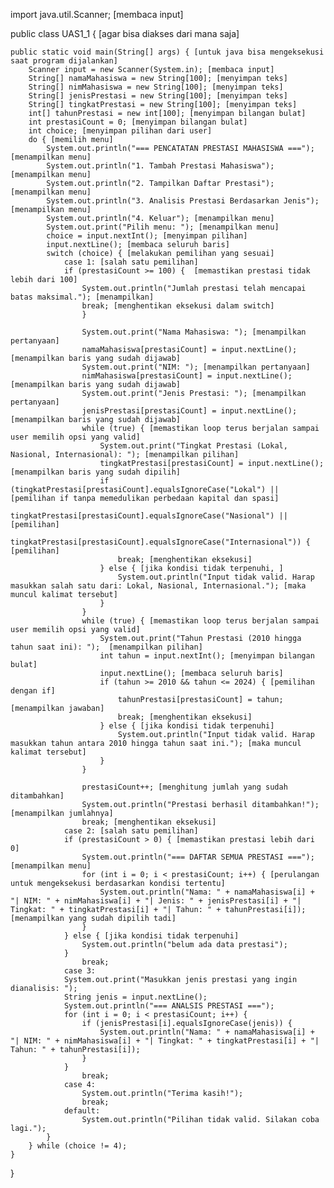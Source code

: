 import java.util.Scanner; [membaca input]

public class UAS1_1 { [agar bisa diakses dari mana saja]

    public static void main(String[] args) { [untuk java bisa mengeksekusi saat program dijalankan]
        Scanner input = new Scanner(System.in); [membaca input]
        String[] namaMahasiswa = new String[100]; [menyimpan teks]
        String[] nimMahasiswa = new String[100]; [menyimpan teks]
        String[] jenisPrestasi = new String[100]; [menyimpan teks]
        String[] tingkatPrestasi = new String[100]; [menyimpan teks]
        int[] tahunPrestasi = new int[100]; [menyimpan bilangan bulat]
        int prestasiCount = 0; [menyimpan bilangan bulat]
        int choice; [menyimpan pilihan dari user]
        do { [memilih menu]
            System.out.println("=== PENCATATAN PRESTASI MAHASISWA ==="); [menampilkan menu]
            System.out.println("1. Tambah Prestasi Mahasiswa"); [menampilkan menu]
            System.out.println("2. Tampilkan Daftar Prestasi"); [menampilkan menu]
            System.out.println("3. Analisis Prestasi Berdasarkan Jenis"); [menampilkan menu]
            System.out.println("4. Keluar"); [menampilkan menu]
            System.out.print("Pilih menu: "); [menampilkan menu]
            choice = input.nextInt(); [menyimpan pilihan]
            input.nextLine(); [membaca seluruh baris]
            switch (choice) { [melakukan pemilihan yang sesuai]
                case 1: [salah satu pemilihan]
                if (prestasiCount >= 100) {  [memastikan prestasi tidak lebih dari 100]
                    System.out.println("Jumlah prestasi telah mencapai batas maksimal."); [menampilkan]
                    break; [menghentikan eksekusi dalam switch]
                    } 

                    System.out.print("Nama Mahasiswa: "); [menampilkan pertanyaan]
                    namaMahasiswa[prestasiCount] = input.nextLine(); [menampilkan baris yang sudah dijawab] 
                    System.out.print("NIM: "); [menampilkan pertanyaan]
                    nimMahasiswa[prestasiCount] = input.nextLine(); [menampilkan baris yang sudah dijawab]
                    System.out.print("Jenis Prestasi: "); [menampilkan pertanyaan]
                    jenisPrestasi[prestasiCount] = input.nextLine(); [menampilkan baris yang sudah dijawab] 
                    while (true) { [memastikan loop terus berjalan sampai user memilih opsi yang valid]
                        System.out.print("Tingkat Prestasi (Lokal, Nasional, Internasional): "); [menampilkan pilihan] 
                        tingkatPrestasi[prestasiCount] = input.nextLine(); [menampilkan baris yang sudah dipilih]
                        if (tingkatPrestasi[prestasiCount].equalsIgnoreCase("Lokal") || [pemilihan if tanpa memedulikan perbedaan kapital dan spasi]
                        tingkatPrestasi[prestasiCount].equalsIgnoreCase("Nasional") || [pemilihan]
                        tingkatPrestasi[prestasiCount].equalsIgnoreCase("Internasional")) { [pemilihan]
                            break; [menghentikan eksekusi] 
                        } else { [jika kondisi tidak terpenuhi, ]
                            System.out.println("Input tidak valid. Harap masukkan salah satu dari: Lokal, Nasional, Internasional."); [maka muncul kalimat tersebut]
                        } 
                    }
                    while (true) { [memastikan loop terus berjalan sampai user memilih opsi yang valid]
                        System.out.print("Tahun Prestasi (2010 hingga tahun saat ini): ");  [menampilkan pilihan]
                        int tahun = input.nextInt(); [menyimpan bilangan bulat]
                        input.nextLine(); [membaca seluruh baris]
                        if (tahun >= 2010 && tahun <= 2024) { [pemilihan dengan if]
                            tahunPrestasi[prestasiCount] = tahun; [menampilkan jawaban]
                            break; [menghentikan eksekusi]
                        } else { [jika kondisi tidak terpenuhi]
                            System.out.println("Input tidak valid. Harap masukkan tahun antara 2010 hingga tahun saat ini."); [maka muncul kalimat tersebut]
                        } 
                    }

                    prestasiCount++; [menghitung jumlah yang sudah ditambahkan]
                    System.out.println("Prestasi berhasil ditambahkan!"); [menampilkan jumlahnya]
                    break; [menghentikan eksekusi]
                case 2: [salah satu pemilihan]
                if (prestasiCount > 0) { [memastikan prestasi lebih dari 0]
                    System.out.println("=== DAFTAR SEMUA PRESTASI ==="); [menampilkan menu]
                    for (int i = 0; i < prestasiCount; i++) { [perulangan untuk mengeksekusi berdasarkan kondisi tertentu]
                        System.out.println("Nama: " + namaMahasiswa[i] + "| NIM: " + nimMahasiswa[i] + "| Jenis: " + jenisPrestasi[i] + "| Tingkat: " + tingkatPrestasi[i] + "| Tahun: " + tahunPrestasi[i]); [menampilkan yang sudah dipilih tadi]
                    }
                } else { [jika kondisi tidak terpenuhi]
                    System.out.println("belum ada data prestasi");
                }                  
                    break;
                case 3:
                System.out.print("Masukkan jenis prestasi yang ingin dianalisis: "); 
                String jenis = input.nextLine(); 
                System.out.println("=== ANALSIS PRESTASI ==="); 
                for (int i = 0; i < prestasiCount; i++) { 
                    if (jenisPrestasi[i].equalsIgnoreCase(jenis)) { 
                        System.out.println("Nama: " + namaMahasiswa[i] + "| NIM: " + nimMahasiswa[i] + "| Tingkat: " + tingkatPrestasi[i] + "| Tahun: " + tahunPrestasi[i]); 
                    } 
                }
                    break;
                case 4: 
                    System.out.println("Terima kasih!"); 
                    break;
                default:
                    System.out.println("Pilihan tidak valid. Silakan coba lagi.");
            }
        } while (choice != 4);
    }
}
           